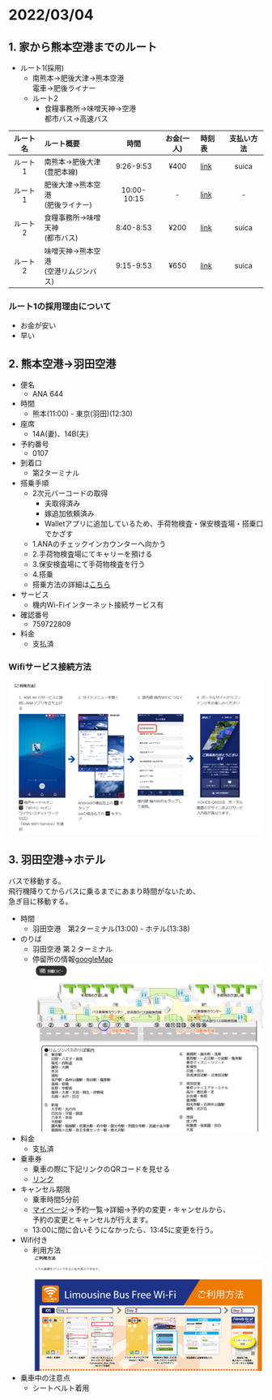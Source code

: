 # 2022/03/04

## 1. 家から熊本空港までのルート

- ルート1(採用)  
  - 南熊本→肥後大津→熊本空港  
      電車→肥後ライナー
  - ルート2
    - 食糧事務所→味噌天神→空港  
      都市バス→高速バス

|ルート名|ルート概要|時間|お金(一人)|時刻表|支払い方法|
|:-:|:-|:-:|:-:|:-|:-:|
|ルート1|南熊本→肥後大津<br>(豊肥本線)|9:26-9:53|¥400|[link](https://goo.gl/maps/4YeDTzNCTZLtJ5h67)|suica|
|ルート1|肥後大津→熊本空港<br>(肥後ライナー)|10:00-10:15|-|[link](https://kukouliner.com/timetable1.php)|-|
|ルート2|食糧事務所→味噌天神<br>(都市バス)|8:40-8:53|¥200|[link](https://goo.gl/maps/RT4UaobfLE1CspWeA)|suica|
|ルート2|味噌天神→熊本空港<br>(空港リムジンバス)|9:15-9:53|¥650|[link](https://www.sankobus.jp/busportal/wp-content/uploads/tt-ap_limousine-20220105.pdf)|suica|

### ルート1の採用理由について

- お金が安い
- 早い

## 2. 熊本空港→羽田空港

- 便名
  - ANA 644
- 時間
  - 熊本(11:00) - 東京(羽田)(12:30)
- 座席
  - 14A(妻)、14B(夫)
- 予約番号
  - 0107
- 到着口
  - 第2ターミナル
- 搭乗手順
  - 2次元バーコードの取得
    - 夫取得済み
    - 嫁追加依頼済み
    - Walletアプリに追加しているため、手荷物検査・保安検査場・搭乗口でかざす
  - 1.ANAのチェックインカウンターへ向かう
  - 2.手荷物検査場にてキャリーを預ける
  - 3.保安検査場にて手荷物検査を行う
  - 4.搭乗
  - 搭乗方法の詳細は[こちら](https://www.ana.co.jp/ja/jp/domestic/prepare/checkin/skip/)
- サービス
  - 機内Wi-Fiインターネット接続サービス有
- 確認番号
  - 759722809
- 料金
  - 支払済

### Wifiサービス接続方法

![ANA](./images/anaApp.png)

## 3. 羽田空港→ホテル

バスで移動する。  
飛行機降りてからバスに乗るまでにあまり時間がないため、  
急ぎ目に移動する。  

- 時間
  - 羽田空港　第2ターミナル(13:00) - ホテル(13:38)
- のりば
  - 羽田空港 第２ターミナル
  - 停留所の情報[googleMap](https://www.google.com/maps/place/35%C2%B033'03.0%22N+139%C2%B047'17.4%22E/@35.550821,139.7859833,17z/data=!3m1!4b1!4m5!3m4!1s0x0:0x7f023c45e3e51d40!8m2!3d35.550821!4d139.788172?hl=jp)
  ![のりば](./images/羽田空港バス乗り場.png)
- 料金
  - 支払済
- 乗車券
  - 乗車の際に下記リンクのQRコードを見せる
  - [リンク](https://webservice.limousinebus.co.jp/web/ReservationQR.aspx?RN=jz9LF%2bmfG1%2fRUwDm4A7%2b%2fQ0XuOPbRGW%2byEMS5C16t5M%3d&lang=jp)
- キャンセル期限
  - 乗車時間5分前
  - [マイページ](https://webservice.limousinebus.co.jp/web/jp/MemberMenu.aspx)→予約一覧→詳細→予約の変更・キャンセルから、  
  予約の変更とキャンセルが行えます。
  - 13:00に間に合いそうになかったら、13:45に変更を行う。
- Wifi付き
  - 利用方法  
  ![wifi](./images/buswifi.png)
- 乗車中の注意点
  - シートベルト着用
